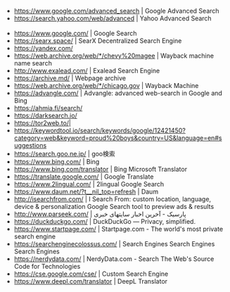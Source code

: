 - https://www.google.com/advanced_search | Google Advanced Search
- https://search.yahoo.com/web/advanced | Yahoo Advanced Search         
- https://www.google.com/ | Google Search
- https://searx.space/ | SearX Decentralized Search Engine
- https://yandex.com/
- https://web.archive.org/web/*/chevy%20magee | Wayback machine name search
- http://www.exalead.com/ | Exalead Search Engine
- https://archive.md/ | Webpage archive
- https://web.archive.org/web/*/chicago.gov | Wayback Machine
- https://advangle.com/ | Advangle: advanced web-search in Google and Bing
- https://ahmia.fi/search/
- https://darksearch.io/
- https://tor2web.to/| 
- https://keywordtool.io/search/keywords/google/12421450?category=web&keyword=proud%20boys&country=US&language=en#suggestions 
- https://search.goo.ne.jp/ | goo検索
- https://www.bing.com/ | Bing
- https://www.bing.com/translator | Bing Microsoft Translator
- https://translate.google.com/ | Google Translate
- https://www.2lingual.com/ | 2lingual Google Search
- https://www.daum.net/?t__nil_top=refresh | Daum
- http://isearchfrom.com/ | I Search From: custom location, language, device & personalization Google Search tool to preview ads & results
- http://www.parseek.com/ | پارسیک - آخرین اخبار سایتهای خبری
- https://duckduckgo.com/ | DuckDuckGo — Privacy, simplified.
- https://www.startpage.com/ | Startpage.com - The world's most private search engine
- https://searchenginecolossus.com/ | Search Engines Search Engines Search Engines
- https://nerdydata.com/ | NerdyData.com - Search The Web's Source Code for Technologies
- https://cse.google.com/cse/ | Custom Search Engine
- https://www.deepl.com/translator | DeepL Translator
